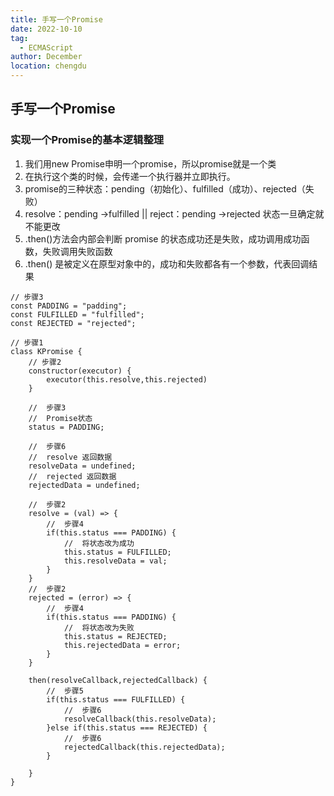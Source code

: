 ```yaml
---
title: 手写一个Promise
date: 2022-10-10
tag: 
  - ECMAScript
author: December
location: chengdu 
---
```


## 手写一个Promise

### 实现一个Promise的基本逻辑整理

 1. 我们用new Promise申明一个promise，所以promise就是一个类
 2. 在执行这个类的时候，会传递一个执行器并立即执行。
 3. promise的三种状态：pending（初始化）、fulfilled（成功）、rejected（失败）
 4. resolve：pending ->fulfilled || reject：pending ->rejected 状态一旦确定就不能更改
 5. .then()方法会内部会判断 promise 的状态成功还是失败，成功调用成功函数，失败调用失败函数
 6. .then() 是被定义在原型对象中的，成功和失败都各有一个参数，代表回调结果

```
// 步骤3
const PADDING = "padding";
const FULFILLED = "fulfilled";
const REJECTED = "rejected";

// 步骤1
class KPromise {
    // 步骤2
    constructor(executor) {
        executor(this.resolve,this.rejected)
    }

    //  步骤3
    //  Promise状态
    status = PADDING;

    //  步骤6
    //  resolve 返回数据
    resolveData = undefined;
    //  rejected 返回数据
    rejectedData = undefined;
    
    //  步骤2
    resolve = (val) => {
        //  步骤4
        if(this.status === PADDING) {
            //  将状态改为成功
            this.status = FULFILLED;
            this.resolveData = val;
        }
    }
    //  步骤2
    rejected = (error) => {
        //  步骤4
        if(this.status === PADDING) {
            //  将状态改为失败
            this.status = REJECTED;
            this.rejectedData = error;
        }
    }

    then(resolveCallback,rejectedCallback) {
        //  步骤5
        if(this.status === FULFILLED) {
            //  步骤6
            resolveCallback(this.resolveData);
        }else if(this.status === REJECTED) {
            //  步骤6
            rejectedCallback(this.rejectedData);
        }

    }
}
```
